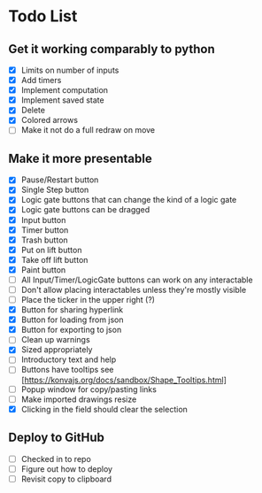 # Todo List

## Get it working comparably to python

- [x] Limits on number of inputs
- [x] Add timers
- [x] Implement computation
- [x] Implement saved state
- [x] Delete
- [x] Colored arrows
- [ ] Make it not do a full redraw on move

## Make it more presentable

- [x] Pause/Restart button
- [x] Single Step button
- [x] Logic gate buttons that can change the kind of a logic gate
- [x] Logic gate buttons can be dragged
- [x] Input button
- [x] Timer button
- [x] Trash button
- [x] Put on lift button
- [x] Take off lift button
- [x] Paint button
- [ ] All Input/Timer/LogicGate buttons can work on any interactable
- [ ] Don't allow placing interactables unless they're mostly visible
- [ ] Place the ticker in the upper right (?)
- [x] Button for sharing hyperlink
- [x] Button for loading from json
- [x] Button for exporting to json
- [ ] Clean up warnings
- [x] Sized appropriately
- [ ] Introductory text and help
- [ ] Buttons have tooltips see [https://konvajs.org/docs/sandbox/Shape_Tooltips.html]
- [ ] Popup window for copy/pasting links
- [ ] Make imported drawings resize
- [x] Clicking in the field should clear the selection

## Deploy to GitHub

- [ ] Checked in to repo
- [ ] Figure out how to deploy
- [ ] Revisit copy to clipboard
